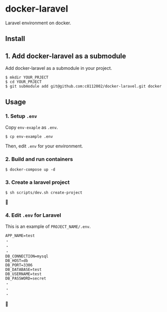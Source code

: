 # docker-laravel

Laravel environment on docker.

## Install

## 1. Add docker-laravel as a submodule

Add docker-laravel as a submodule in your project.

```
$ mkdir YOUR_PRJECT
$ cd YOUR_PRJECT
$ git submodule add git@github.com:c8112002/docker-laravel.git docker
```

## Usage

### 1. Setup `.env`

Copy `env-exaple` as `.env`.

```
$ cp env-example .env
```

Then, edit `.env` for your environment.

### 2. Build and run containers

```
$ docker-compose up -d
```


### 3. Create a laravel project

```
$ sh scripts/dev.sh create-project
```


### 4. Edit `.env` for Laravel

This is an example of `PROJECT_NAME/.env`.

```
APP_NAME=test
・
・
・
DB_CONNECTION=mysql
DB_HOST=db
DB_PORT=3306
DB_DATABASE=test
DB_USERNAME=test
DB_PASSWORD=secret
・
・
・
```
